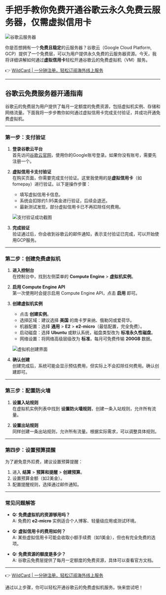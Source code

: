 # 手把手教你免费开通谷歌云永久免费云服务器，仅需虚拟信用卡

![谷歌云服务器](https://bbtdd.com/img/4951165922725.webp)

你是否想拥有一个**免费且稳定**的云服务器？谷歌云（Google Cloud Platform, GCP）提供了一个免费层，可以为用户提供永久免费的云服务器资源。今天，我将详细讲解如何通过**虚拟信用卡**轻松开通谷歌云的免费虚拟机（VM）服务。

👉 [WildCard | 一分钟注册，轻松订阅海外线上服务](https://bbtdd.com/WildCard)

---

## **谷歌云免费服务器开通指南**

谷歌云的免费层为用户提供了每月一定额度的免费资源，包括虚拟机实例、存储和网络流量。下面我将一步步教你如何通过虚拟信用卡完成支付验证，并成功开通免费虚拟机。

---

### **第一步：支付验证**

1. **登录谷歌云平台**  
   首先访问[谷歌云官网](https://cloud.google.com/)，使用你的Google账号登录。如果你没有账号，需要先注册一个。

2. **虚拟信用卡支付验证**  
   在购买页面，你需要完成支付验证。这里我使用的是**虚拟信用卡**（如 fomepay）进行验证。以下是操作步骤：
   - 填写虚拟信用卡信息。
   - 系统会扣除约1.95美金进行验证，后续会退还。
   - 最新测试发现，部分虚拟信用卡已不再扣除任何费用。

   ![支付验证成功截图](https://bbtdd.com/img/395872305218.webp)

3. **完成验证**  
   验证通过后，你会收到谷歌云的邮件通知，表示支付验证已完成，可以开始使用GCP服务。

---

### **第二步：创建免费虚拟机**

1. **进入控制台**  
   在控制台中，找到左侧菜单的 **Compute Engine** > **虚拟机实例**。

2. **启用 Compute Engine API**  
   第一次使用时会提示启用 Compute Engine API，点击 **启用** 即可。

3. **创建虚拟机实例**  
   - 点击 **创建实例**。
   - 选择区域：建议选择 **美国** 的南卡罗来纳、俄勒冈或爱荷华。
   - 机器配置：选择 **通用** > **E2** > **e2-micro**（最低配置，完全免费）。
   - 启动磁盘：选择 **Ubuntu** 或默认系统，磁盘类型改为 **标准永久性磁盘**。
   - 网络设置：将网络高级层级改为 **标准**，每月可免费传输 **200GB** 数据。

   ![虚拟机创建界面](https://bbtdd.com/img/0382846937.webp)

4. **确认创建**  
   创建完成后，系统可能会显示预估费用，但实际上不会扣除任何费用。确认创建即可。

---

### **第三步：配置防火墙**

1. **设置入站规则**  
   在虚拟机实例列表中找到 **设置防火墙规则**，创建一条入站规则，允许所有流量。

2. **设置出站规则**  
   同样创建一条出站规则，允许所有流量。根据实际需求，可以调整具体规则。

---

### **第四步：设置预算提醒**

为了避免意外扣费，建议设置预算提醒：
1. 进入 **结算** > **预算和提醒** > **创建预算**。
2. 设置预算金额（如2美金）。
3. 配置提醒规则，选择通过邮件通知。

---

### **常见问题解答**

- **Q: 免费虚拟机的资源够用吗？**  
  A: 免费的 **e2-micro** 实例适合个人博客、轻量级应用或测试环境。

- **Q: 虚拟信用卡的费用如何？**  
  A: 某些虚拟信用卡可能会收取小额手续费（如1美金），但也有完全免费的选项。

- **Q: 免费资源的额度是多少？**  
  A: 谷歌云免费层提供了每月一定额度的免费资源，具体可以查看官方文档。

---

👉 [WildCard | 一分钟注册，轻松订阅海外线上服务](https://bbtdd.com/WildCard)

通过以上步骤，你可以轻松开通谷歌云的免费虚拟机服务。快来尝试吧！